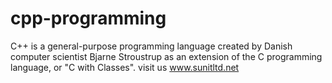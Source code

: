 # cpp-programming
C++ is a general-purpose programming language created by Danish computer scientist Bjarne Stroustrup as an extension of the C programming language, or "C with Classes".
visit us www.sunitltd.net
